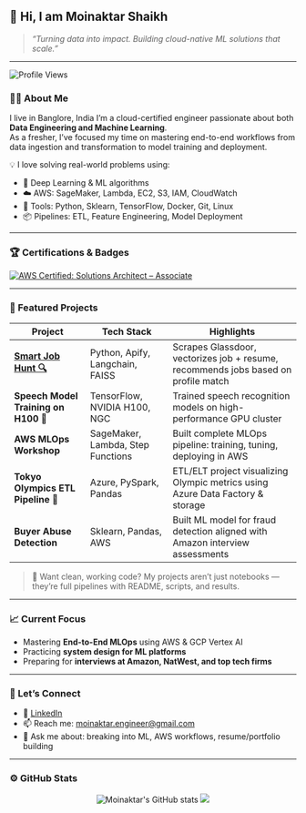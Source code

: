 
## 🚀 Hi, I am Moinaktar Shaikh 

> _“Turning data into impact. Building cloud-native ML solutions that scale.”_

---
![Profile Views](https://komarev.com/ghpvc/?username=Maverick7t&label=Profile%20Views&color=0e75b6&style=flat)

### 👨‍💻 About Me

I live in Banglore, India I’m a cloud-certified engineer passionate about both **Data Engineering and Machine Learning**.  
As a fresher, I’ve focused my time on mastering end-to-end workflows from data ingestion and transformation to model training and deployment.

💡 I love solving real-world problems using:

- 🧠 Deep Learning & ML algorithms
- ☁️ AWS: SageMaker, Lambda, EC2, S3, IAM, CloudWatch
- 🔧 Tools: Python, Sklearn, TensorFlow, Docker, Git, Linux
- 📦 Pipelines: ETL, Feature Engineering, Model Deployment

---

### 🏆 Certifications & Badges

[![AWS Certified: Solutions Architect – Associate](https://images.credly.com/size/340x340/images/4bc21d1b-0324-4f0e-a6f2-0ba30a1989ca/image.png)](https://www.credly.com/badges/3fa1dba9-a170-42a2-a7fc-cb2c1639b804/linked_in_profile)

---

### 📌 Featured Projects

| Project | Tech Stack | Highlights |
|--------|------------|------------|
| **[Smart Job Hunt 🔍](https://github.com/Maverick7t)** | Python, Apify, Langchain, FAISS | Scrapes Glassdoor, vectorizes job + resume, recommends jobs based on profile match |
| **Speech Model Training on H100 🎤** | TensorFlow, NVIDIA H100, NGC | Trained speech recognition models on high-performance GPU cluster |
| **AWS MLOps Workshop** | SageMaker, Lambda, Step Functions | Built complete MLOps pipeline: training, tuning, deploying in AWS |
| **Tokyo Olympics ETL Pipeline 🏅** | Azure, PySpark, Pandas | ETL/ELT project visualizing Olympic metrics using Azure Data Factory & storage |
| **Buyer Abuse Detection** | Sklearn, Pandas, AWS | Built ML model for fraud detection aligned with Amazon interview assessments |

> 🔗 Want clean, working code? My projects aren’t just notebooks — they’re full pipelines with README, scripts, and results.

---

### 📈 Current Focus

- Mastering **End-to-End MLOps** using AWS & GCP Vertex AI  
- Practicing **system design for ML platforms**  
- Preparing for **interviews at Amazon, NatWest, and top tech firms**

---

### 💬 Let’s Connect

- 💼 [LinkedIn](https://www.linkedin.com/in/moinaktarshaikh/)
- 📫 Reach me: moinaktar.engineer@gmail.com
- 🧠 Ask me about: breaking into ML, AWS workflows, resume/portfolio building

---

### ⚙️ GitHub Stats

<p align="center">
  <img src="https://github-readme-stats.vercel.app/api?username=Maverick7t&show_icons=true&theme=tokyonight" alt="Moinaktar's GitHub stats" />
  <img src="https://github-readme-stats.vercel.app/api/top-langs/?username=Maverick7t&layout=compact&theme=tokyonight" />
</p>
